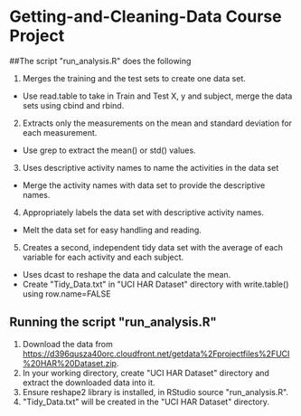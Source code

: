 Getting-and-Cleaning-Data Course Project
========================================

##The script "run_analysis.R" does the following
1. Merges the training and the test sets to create one data set.
  - Use read.table to take in Train and Test X, y and subject, merge the data sets using cbind and rbind.

2. Extracts only the measurements on the mean and standard deviation for each measurement.
  - Use grep to extract the mean() or std() values.
  
3. Uses descriptive activity names to name the activities in the data set
  - Merge the activity names with data set to provide the descriptive names.
  
4. Appropriately labels the data set with descriptive activity names.
  - Melt the data set for easy handling and reading.

5. Creates a second, independent tidy data set with the average of each variable for each activity and each subject.
  - Uses dcast to reshape the data and calculate the mean.
  - Create "Tidy_Data.txt" in "UCI HAR Dataset" directory with write.table() using row.name=FALSE 

## Running the script "run_analysis.R"
1. Download the data from https://d396qusza40orc.cloudfront.net/getdata%2Fprojectfiles%2FUCI%20HAR%20Dataset.zip.
2. In your working directory, create "UCI HAR Dataset" directory and extract the downloaded data into it.
3. Ensure reshape2 library is installed, in RStudio source "run_analysis.R".
4. "Tidy_Data.txt" will be created in the "UCI HAR Dataset" directory.

